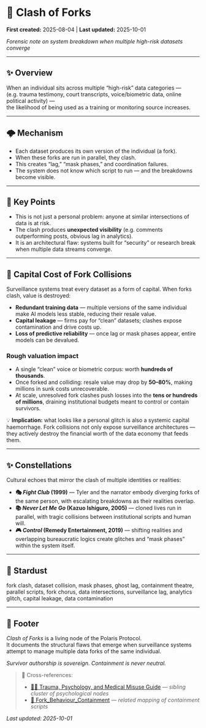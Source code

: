 # 🎻 Clash of Forks

**First created:** 2025-08-04 | **Last updated:** 2025-10-01  

*Forensic note on system breakdown when multiple high-risk datasets converge*  

---

## ✨ Overview  

When an individual sits across multiple “high-risk” data categories —  
(e.g. trauma testimony, court transcripts, voice/biometric data, online political activity) —  
the likelihood of being used as a training or monitoring source increases.  

---

## 🌩️ Mechanism  

- Each dataset produces its own version of the individual (a fork).  
- When these forks are run in parallel, they clash.  
- This creates “lag,” “mask phases,” and coordination failures.  
- The system does not know which script to run — and the breakdowns become visible.  

---

## 💫 Key Points  

- This is not just a personal problem: anyone at similar intersections of data is at risk.  
- The clash produces **unexpected visibility** (e.g. comments outperforming posts, obvious lag in analytics).  
- It is an architectural flaw: systems built for “security” or research break when multiple data streams converge.  

---

## 💸 Capital Cost of Fork Collisions  

Surveillance systems treat every dataset as a form of capital. When forks clash, value is destroyed:  

- **Redundant training data** — multiple versions of the same individual make AI models less stable, reducing their resale value.  
- **Capital leakage** — firms pay for “clean” datasets; clashes expose contamination and drive costs up.  
- **Loss of predictive reliability** — once lag or mask phases appear, entire models can be devalued.  

### Rough valuation impact  

- A single “clean” voice or biometric corpus: worth **hundreds of thousands**.  
- Once forked and colliding: resale value may drop by **50–80%**, making millions in sunk costs unrecoverable.  
- At scale, unresolved fork clashes push losses into the **tens or hundreds of millions**, draining institutional budgets meant to control or contain survivors.  

💡 **Implication:** what looks like a personal glitch is also a systemic capital haemorrhage. Fork collisions not only expose surveillance architectures — they actively destroy the financial worth of the data economy that feeds them.  

---

## ✨ Constellations  

Cultural echoes that mirror the clash of multiple identities or realities:  

- **🎭 *Fight Club* (1999)** — Tyler and the narrator embody diverging forks of the same person, with escalating breakdowns as their realities overlap.  
- **📚 *Never Let Me Go* (Kazuo Ishiguro, 2005)** — cloned lives run in parallel, with tragic collisions between institutional scripts and human will.  
- **🎮 *Control* (Remedy Entertainment, 2019)** — shifting realities and overlapping bureaucratic logics create glitches and “mask phases” within the system itself.  

---

## 🌌 Stardust  

fork clash, dataset collision, mask phases, ghost lag, containment theatre, parallel scripts, fork chorus, data intersections, surveillance lag, analytics glitch, capital leakage, data contamination  

---

## 🏮 Footer  

*Clash of Forks* is a living node of the Polaris Protocol.  
It documents the structural flaws that emerge when surveillance systems attempt to manage multiple data forks of the same individual.  

*Survivor authorship is sovereign. Containment is never neutral.*  

> 📡 Cross-references:
> 
> - [🐦‍🔥 Trauma, Psychology, and Medical Misuse Guide](../README.md) — *sibling cluster of psychological nodes* 
> - [👹 Fork_Behaviour_Containment](../../../Metadata_Sabotage_Network/Narrative_And_Psych_Ops/👹_Fork_Behaviour_Containment) — *related mapping of containment scripts*  

_Last updated: 2025-10-01_
